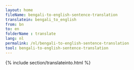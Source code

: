 ```yaml
---
layout: home
fileName: bengali-to-english-sentence-translation
translatein: bengali_to_english
from: bn
to: en
folderName : translate
lang: nl
permalink: /nl/bengali-to-english-sentence-translation
tool: bengali-to-english-sentence-translation
---
```

{% include section/translateinto.html %}